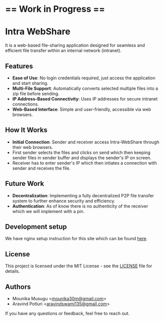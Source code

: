 # == Work in Progress ==

# Intra WebShare

It is a web-based file-sharing application designed for seamless and efficient file transfer within an internal network (intranet).

## Features

- **Ease of Use**: No login credentials required, just access the application and start sharing.
- **Multi-File Support**: Automatically converts selected multiple files into a zip file before sending.
- **IP Address-Based Connectivity**: Uses IP addresses for secure intranet connections.
- **Web-Based Interface**: Simple and user-friendly, accessible via web browsers.

## How It Works

- **Initial Connection**: Sender and receiver access Intra-WebShare through their web browsers.
- First sender selects the files and clicks on send which then keeping sender files in sender buffer and displays the sender's IP on screen. 
- Receiver has to enter sender's IP which then intiates a connection with sender and receives the file.


## Future Work

- **Decentralization**: Implementing a fully decentralized P2P file transfer system to further enhance security and efficiency.
- **Authentication**: As of know there is no authenticity of the receiver which we will implement with a pin.

## Development setup

We have nginx setup instruction for this site which can be found [here](./SETUP.md).

## License

This project is licensed under the MIT License - see the [LICENSE](LICENSE) file for details.

## Authors

- Mounika Musugu <<mounika30m@gmail.com>>
- Aravind Potluri <<aravindswami135@gmail.com>>

If you have any questions or feedback, feel free to reach out.
